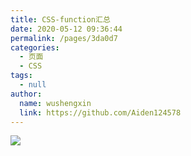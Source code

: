 ```yaml
---
title: CSS-function汇总
date: 2020-05-12 09:36:44
permalink: /pages/3da0d7
categories: 
  - 页面
  - CSS
tags: 
  - null
author: 
  name: wushengxin
  link: https://github.com/Aiden124578
---
```

![](https://cdn.jsdelivr.net/gh/xugaoyi/image_store/blog/20200512161232.jpg)